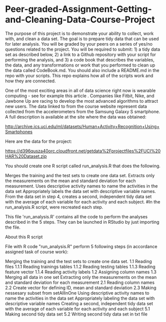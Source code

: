 # Peer-graded-Assignment-Getting-and-Cleaning-Data-Course-Project


The purpose of this project is to demonstrate your ability to collect, work with, and clean a data set. The goal is to prepare tidy data that can be used for later analysis. You will be graded by your peers on a series of yes/no questions related to the project. You will be required to submit: 1) a tidy data set as described below, 2) a link to a Github repository with your script for performing the analysis, and 3) a code book that describes the variables, the data, and any transformations or work that you performed to clean up the data called CodeBook.md. You should also include a README.md in the repo with your scripts. This repo explains how all of the scripts work and how they are connected.

One of the most exciting areas in all of data science right now is wearable computing - see for example this article . Companies like Fitbit, Nike, and Jawbone Up are racing to develop the most advanced algorithms to attract new users. The data linked to from the course website represent data collected from the accelerometers from the Samsung Galaxy S smartphone. A full description is available at the site where the data was obtained:

http://archive.ics.uci.edu/ml/datasets/Human+Activity+Recognition+Using+Smartphones

Here are the data for the project:

https://d396qusza40orc.cloudfront.net/getdata%2Fprojectfiles%2FUCI%20HAR%20Dataset.zip

You should create one R script called run_analysis.R that does the following.

Merges the training and the test sets to create one data set.
Extracts only the measurements on the mean and standard deviation for each measurement.
Uses descriptive activity names to name the activities in the data set
Appropriately labels the data set with descriptive variable names.
From the data set in step 4, creates a second, independent tidy data set with the average of each variable for each activity and each subject.
#In the run_analysis.R script, were recreated each step.

This file 'run_analysis.R' contains all the code to perform the analyses described in the 5 steps. They can be launched in RStudio by just importing the file.

About this R script

File with R code "run_analysis.R" perform 5 following steps (in accordance assigned task of course work):

Merging the training and the test sets to create one data set.
1.1 Reading files
1.1.1 Reading trainings tables
1.1.2 Reading testing tables
1.1.3 Reading feature vector
1.1.4 Reading activity labels
1.2 Assigning column names
1.3 Merging all data in one set
Extracting only the measurements on the mean and standard deviation for each measurement
2.1 Reading column names
2.2 Create vector for defining ID, mean and standard deviation
2.3 Making nessesary subset from setAllInOne
Using descriptive activity names to name the activities in the data set
Appropriately labeling the data set with descriptive variable names
Creating a second, independent tidy data set with the average of each variable for each activity and each subject
5.1 Making second tidy data set
5.2 Writing second tidy data set in txt file
